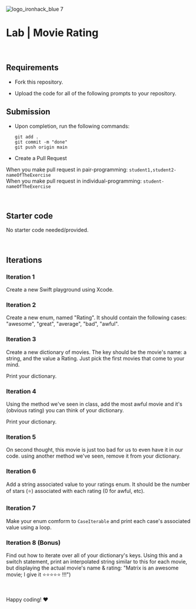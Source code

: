 
![logo_ironhack_blue 7](https://user-images.githubusercontent.com/23629340/40541063-a07a0a8a-601a-11e8-91b5-2f13e4e6b441.png)

# Lab | Movie Rating

<br>

<!-- ## Learning Outcomes

After completing this lab, you will be able to:

- *** -->

## Requirements

- Fork this repository.
<!-- - Add your instructor and the class graders to your repository and ensure that your repository is private. Public repositories will receive a zero on the assignment.
  - If you are unsure who your class graders are, ask your instructor or refer to the day 1 slide deck. -->
- Upload the code for all of the following prompts to your repository.

## Submission

- Upon completion, run the following commands:

  ```shell
  git add .
  git commit -m "done"
  git push origin main
  ```

- Create a Pull Request

When you make pull request in pair-programming: `student1,student2-nameOfTheExercise` <br>
When you make pull request in individual-programming: `student-nameOfTheExercise`

<br>

## Starter code

No starter code needed/provided.

<br>

## Iterations

### Iteration 1

Create a new Swift playground using Xcode.

### Iteration 2

Create a new enum, named "Rating". It should contain the following cases: "awesome", "great", "average", "bad", "awful".

### Iteration 3

Create a new dictionary of movies. The key should be the movie's name: a string, and the value a Rating. Just pick the first movies that come to your mind.

Print your dictionary.

### Iteration 4

Using the method we've seen in class, add the most awful movie and it's (obvious rating) you can think of your dictionary.

Print your dictionary.

### Iteration 5

On second thought, this movie is just too bad for us to even have it in our code. using another method we've seen, remove it from your dictionary.

### Iteration 6

Add a string associated value to your ratings enum. It should be the number of stars (:star:) associated with each rating (0 for awful, etc).

### Iteration 7

Make your enum comform to `CaseIterable` and print each case's associated value using a loop.

### Iteration 8 (Bonus)

Find out how to iterate over all of your dictionary's keys. Using this and a switch statement, print an interpolated string similar to this for each movie, but displaying the actual movie's name & rating: "Matrix is an awesome movie; I give it ⭐️⭐️⭐️⭐️⭐️ !!!")

<br>

Happy coding! :heart:
